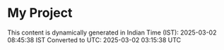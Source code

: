# My Project

This content is dynamically generated in Indian Time (IST): 2025-03-02 08:45:38 IST
Converted to UTC: 2025-03-02 03:15:38 UTC
